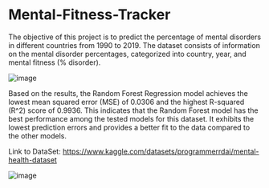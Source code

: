 # Mental-Fitness-Tracker

The objective of this project is to predict the percentage of mental disorders in different countries from 1990 to 2019. The dataset consists of information on the mental disorder percentages, categorized into country, year, and mental fitness (% disorder).



![image](https://github.com/mishri10/Mental-Fitness-Tracker/assets/100011986/451c3299-d800-4776-bc94-311d273df1a1)

Based on the results, the Random Forest Regression model achieves the lowest mean squared error (MSE) of 0.0306 and the highest R-squared (R^2) score of 0.9936. This indicates that the Random Forest model has the best performance among the tested models for this dataset. It exhibits the lowest prediction errors and provides a better fit to the data compared to the other models.

Link to DataSet: https://www.kaggle.com/datasets/programmerrdai/mental-health-dataset

![image](https://github.com/mishri10/Mental-Fitness-Tracker/assets/100011986/242a3913-9f50-4471-90a3-511263f8ebe0)


